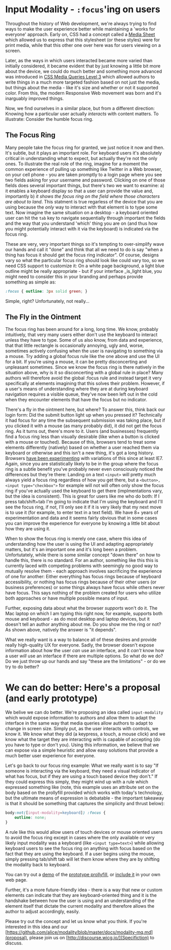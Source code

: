 # Input Modality - `:focus`'ing on users
Throughout the history of Web development, we're always trying to find ways to make the user experience better while maintaining a 'works for everyone' approach.  Early on, CSS had a concept called a [Media Sheet](http://www.w3.org/TR/2011/REC-CSS2-20110607/media.html#media-sheets) which allowed us to express that this stylesheet (or these styles) were for print media, while that this other one over here was for users viewing on a screen.  

Later, as the ways in which users interacted became more varied than initially considered, it became evident that by just knowing a little bit more about the device, we could do much better and something more advanced was introduced in [CSS Media Queries Level 3](http://www.w3.org/TR/css3-mediaqueries/) which allowed authors to write things in a much more targeted fashion based on not just the media, but things about the media - like it's size and whether or not it supported color.  From this, the modern Responsive Web movement was born and it's inarguably improved things.

Now, we find ourselves in a similar place, but from a different direction:  Knowing how a particular user actually _interacts_ with content matters.  To illustrate: Consider the humble focus ring.

## The Focus Ring
Many people take the focus ring for granted, we just notice it now and then.  It's subtle, but it plays an important role.  For keyboard users it's absolutely critical in understanding what to expect, but actually they're not the only ones.  To illustrate the real role of the ring, imagine for a moment the common experience of pulling up something like Twitter in a Web browser, on your cell phone - you are taken promptly to a login page where you see two fields asking for your username and password.  Clicking on one of those fields does several important things, but there's two we want to examine: a) it enables a keyboard display so that a user can provide the value and, importantly b) _it shows the focus ring on the field where those characters are about to land_.   This statment is true regarless of the device that you are using because the _only_ way to interact with that element is to type some text.   Now imagine the same situation on a desktop - a keyboard oriented user can hit the `tab` key to navigate sequentially through important the fields and the way that you understand 'which' thing you are on (and thus how you might potentially interact with it via the keyboard) is indicated via the focus ring.

These are very, very important things so it's tempting to over-simplify wave our hands and call it "done" and think that all we need to do is say "when a thing has focus it should get the focus ring indicator".  Of course, designs vary so what the particular focus ring should look like could vary too, so we need CSS support to customize it:  On a white page background, a light blue outline might be really appropriate - but if your interface _is_light blue, you might need to consider this in your branding and perhaps provide something as simple as:

```css
:focus { outline: 3px solid green; }
```

Simple, right?  Unfortunately, not really...

## The Fly in the Ointment
The focus ring has been around for a long, long time.  We know, probably intuitively, that very many users either don't use the keyboard to interact unless they have to type.  Some of us also know, from data and experience, that that little rectangle is occasionally annoying, ugly and, worse, sometimes actively confusing when the user is navigating to something via a mouse.  Try adding a global focus rule like the one above and use the UI for a bit.  If you're using a mouse, it can be pretty disconcerting and unpleasant sometimes.  Since we know the focus ring is there natively in the situation above, why is it so disconcerting with a global rule in place?  Many authors will therefore avoid the global :focus rule and instead target it very specifically at elements imagining that this solves their problem.  However, if a user's means of understanding where they are at during keyboard navigation requires a visible queue, they've now been left out in the cold when they encounter elements that have the focus but no indicator.

There's a fly in the ointment here, but where?  To answer this, think back our login form: Did the submit button light up when you pressed it?  Technically it had focus for any time the subsequent submission was taking place, but if you clicked it with a mouse (as many probably did), it did not get the focus ring.  As it turns out, there's more to it.  Users (and businesses) frequently find a focus ring less than visually desirable (like when a button is clicked with a mouse or touched). Because of this, browsers tend to treat some elements differently (natively) based on whether a user reached them via keyboard or otherwise and this isn't a new thing, it's got a long history. Browsers [have been experimenting](https://bugzilla.mozilla.org/show_bug.cgi?id=377320) with variations of this since at least IE7.  Again, since you are statistically likely to be in the group where the focus ring is a subtle benefit you've probably never even consciously noticed the differences but they're there:  Landing on a text `<input>` will pretty much always yield a focus ring regardless of how you get there, but a `<button>,` `<input type="checkbox">` for example will not will often only show the focus ring if you've actually used the keyboard to get there (implmentations vary, but the idea is consistent).  This is great for users like me who do both: If I press tab/shift+tab I'm going to indicate that I'm using the keyboard and I'll see the focus ring, if not, I'll only see it if it is very likely that my next move is to use it (for example, to enter text in a text field).  We have 8+ years of experimentation and data and it seems fairly obvious that in some cases you can improve the experience for everyone by knowing a little bit about how they are using it.


When to show the focus ring is merely one case, where this idea of understanding how the user is using the UI and adapting appropriately matters, but it's an important one and it's long been a problem.  Unfortutately, while there is some similar concept "down there" on how to handle this, there is no standard.  For an author, something like this this is currently laced with competing problems with seemingly no good way to mutually resolve them - each approach involves sacrificing the experience of one for another: Either everything has focus rings because of keyboard accessibility, or nothing has focus rings because of their other users (or business preferences) or some things always have focus while others never have focus.  This says nothing of the problem created for users who utilize both approaches or have multiple possible means of input.

Further, exposing data about what the browser _supports_ won't do it.  The Mac laptop on which I am typing this right now, for example, supports both mouse and keyboard - as do most desktop and laptop devices, but it doesn't tell an author anything about me.  Do you show me the ring or not?  As shown above, natively the answer is "it depends".

What we really want is a way to balance all of these desires and provide really high-quality UX for everyone.  Sadly, the browser doesn't expose information about how the user *can* use an interface, and it *can't* know how a user *will* use an interface if there are multiple options.  So what do we do?  Do we just throw up our hands and say "these are the limitations" - or do we try to do better?

# We can do better: Here's a proposal (and early prototype)
We belive we can do better.  We're proposing an idea called `input-modality` which would expose information to authors and allow them to adapt the interface in the same way that media queries allow authors to adapt to change in screen size.  Simply put, as the user interacts with controls, we know it.  We know what they did (a keypress, a touch, a mouse click) and we know what the target they are interacting with is capable of accepting (do you have to type or don't you).  Using this information, we believe that we can expose via a simple heuristic and allow easy solutions that provide a much better user experience for everyone.

Let's go back to our focus ring example:  What we really want is to say "If someone is interacting via the keyboard, they need a visual indicator of what has focus, but if they are using a touch based device they don't."  If they could express this simply, they might wind up with a rule which expressed something like (note, this example uses an attribute set on the body based on the prollyfill provided which works with today's technology, but the ultimate means of expression is debatable - the important takeaway is that it should be something that captures the simplicity and thrust below):

```css
body:not([input-modality=keyboard]) :focus {
    outline: none;
}
```

A rule like this would allow users of touch devices or mouse oriented users to avoid the focus ring except in cases where the only available or very likely input modality was a keyboard (like `<input type=text>`) while allowing keyboard users to see the focus ring on anything with focus based on the fact that they are using the keyboard.  If a user begins using the mouse, simply pressing tab/shift tab will let them know where they are by shifting the modality back to keyboard.

You can try out a [demo](http://alice.github.io/modality/demo/) of the [prototype prollyfill](https://github.com/alice/modality), or [include it](https://alice.github.io/modality/src/keyboard-modality.js) in your own web page.

Further, it's a more future-friendly idea - there is a way that new or custom elements can indicate that they are keyboard-oriented thing and it is the handshake between how the user is using and an understanding of the element itself that dictate the current modality and therefore allows the author to adjust accordingly, easily.

Please try out the concept and let us know what you think.  If you're interested in this idea and our [https://github.com/alice/modality/blob/master/docs/modality-mq.md](proposal), please join us on [http://discourse.wicg.io/](Specifiction) to discuss.
